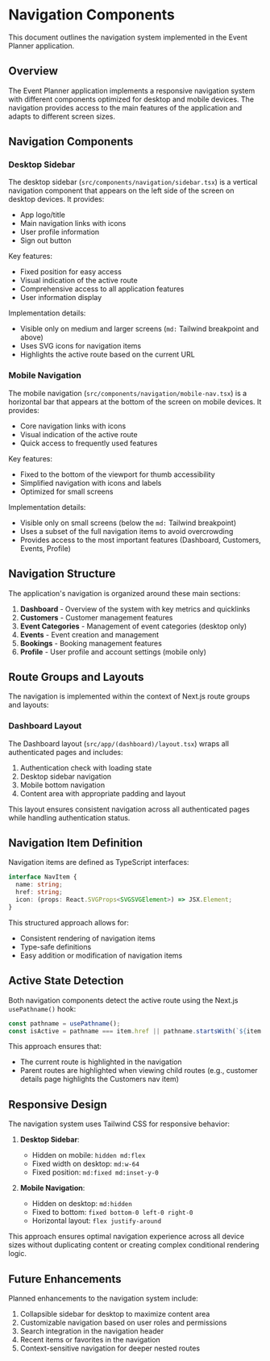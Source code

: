 # Navigation Components

This document outlines the navigation system implemented in the Event Planner application.

## Overview

The Event Planner application implements a responsive navigation system with different components optimized for desktop and mobile devices. The navigation provides access to the main features of the application and adapts to different screen sizes.

## Navigation Components

### Desktop Sidebar

The desktop sidebar (`src/components/navigation/sidebar.tsx`) is a vertical navigation component that appears on the left side of the screen on desktop devices. It provides:

- App logo/title
- Main navigation links with icons
- User profile information
- Sign out button

Key features:
- Fixed position for easy access
- Visual indication of the active route
- Comprehensive access to all application features
- User information display

Implementation details:
- Visible only on medium and larger screens (`md:` Tailwind breakpoint and above)
- Uses SVG icons for navigation items
- Highlights the active route based on the current URL

### Mobile Navigation

The mobile navigation (`src/components/navigation/mobile-nav.tsx`) is a horizontal bar that appears at the bottom of the screen on mobile devices. It provides:

- Core navigation links with icons
- Visual indication of the active route
- Quick access to frequently used features

Key features:
- Fixed to the bottom of the viewport for thumb accessibility
- Simplified navigation with icons and labels
- Optimized for small screens

Implementation details:
- Visible only on small screens (below the `md:` Tailwind breakpoint)
- Uses a subset of the full navigation items to avoid overcrowding
- Provides access to the most important features (Dashboard, Customers, Events, Profile)

## Navigation Structure

The application's navigation is organized around these main sections:

1. **Dashboard** - Overview of the system with key metrics and quicklinks
2. **Customers** - Customer management features
3. **Event Categories** - Management of event categories (desktop only)
4. **Events** - Event creation and management
5. **Bookings** - Booking management features
6. **Profile** - User profile and account settings (mobile only)

## Route Groups and Layouts

The navigation is implemented within the context of Next.js route groups and layouts:

### Dashboard Layout

The Dashboard layout (`src/app/(dashboard)/layout.tsx`) wraps all authenticated pages and includes:

1. Authentication check with loading state
2. Desktop sidebar navigation
3. Mobile bottom navigation
4. Content area with appropriate padding and layout

This layout ensures consistent navigation across all authenticated pages while handling authentication status.

## Navigation Item Definition

Navigation items are defined as TypeScript interfaces:

```typescript
interface NavItem {
  name: string;
  href: string;
  icon: (props: React.SVGProps<SVGSVGElement>) => JSX.Element;
}
```

This structured approach allows for:
- Consistent rendering of navigation items
- Type-safe definitions
- Easy addition or modification of navigation items

## Active State Detection

Both navigation components detect the active route using the Next.js `usePathname()` hook:

```typescript
const pathname = usePathname();
const isActive = pathname === item.href || pathname.startsWith(`${item.href}/`);
```

This approach ensures that:
- The current route is highlighted in the navigation
- Parent routes are highlighted when viewing child routes (e.g., customer details page highlights the Customers nav item)

## Responsive Design

The navigation system uses Tailwind CSS for responsive behavior:

1. **Desktop Sidebar**:
   - Hidden on mobile: `hidden md:flex`
   - Fixed width on desktop: `md:w-64`
   - Fixed position: `md:fixed md:inset-y-0`

2. **Mobile Navigation**:
   - Hidden on desktop: `md:hidden`
   - Fixed to bottom: `fixed bottom-0 left-0 right-0`
   - Horizontal layout: `flex justify-around`

This approach ensures optimal navigation experience across all device sizes without duplicating content or creating complex conditional rendering logic.

## Future Enhancements

Planned enhancements to the navigation system include:

1. Collapsible sidebar for desktop to maximize content area
2. Customizable navigation based on user roles and permissions
3. Search integration in the navigation header
4. Recent items or favorites in the navigation
5. Context-sensitive navigation for deeper nested routes 